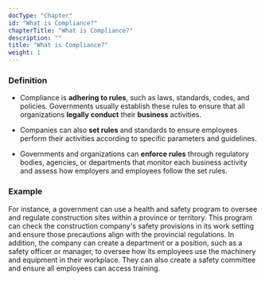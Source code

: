 ```yaml
---
docType: "Chapter"
id: "What is Compliance?"
chapterTitle: "What is Compliance?"
description: ""
title: "What is Compliance?"
weight: 1
---
```


### Definition

- Compliance is **adhering to rules**, such as laws, standards, codes, and policies. Governments usually establish these rules to ensure that all organizations **legally conduct** their **business** activities.

- Companies can also **set rules** and standards to ensure employees perform their activities according to specific parameters and guidelines.

- Governments and organizations can **enforce rules** through regulatory bodies, agencies, or departments that monitor each business activity and assess how employers and employees follow the set rules.

### Example

For instance, a government can use a health and safety program to oversee and regulate construction sites within a province or territory. This program can check the construction company's safety provisions in its work setting and ensure those precautions align with the provincial regulations. In addition, the company can create a department or a position, such as a safety officer or manager, to oversee how its employees use the machinery and equipment in their workplace. They can also create a safety committee and ensure all employees can access training.